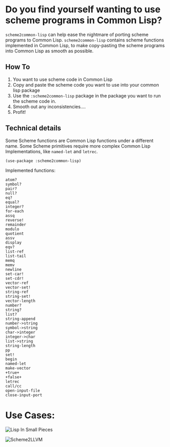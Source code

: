 # Do you find yourself wanting to use scheme programs in Common Lisp? 

```scheme2common-lisp``` can help ease the nightmare of porting scheme programs to Common Lisp. 
```scheme2common-lisp``` contains scheme functions implemented in Common Lisp, to make copy-pasting the scheme programs into Common Lisp as smooth as possible.

## How To

1. You want to use scheme code in Common Lisp
2. Copy and paste the scheme code you want to use into your common lisp package
3. Use the ```:scheme2common-lisp``` package in the package you want to run the scheme code in.
4. Smooth out any inconsistencies....
5. Profit!

## Technical details 

Some Scheme functions are Common Lisp functions under a different name. 
Some Scheme primitives require more complex Common Lisp Implementations, like ```named-let``` and ```letrec```.

```(use-package :scheme2common-lisp)```

Implemented functions:

```
atom?
symbol?
pair?
null?
eq?
equal?
integer?
for-each
assq
reverse!
remainder
modulo
quotient
assv
display
eqv?
list-ref
list-tail
memq
memv
newline
set-car!
set-cdr!
vector-ref
vector-set!
string-ref
string-set!
vector-length
number?
string?
list?
string-append
number->string
symbol->string
char->integer
integer->char
list->string
string-length
pp
set!
begin
named-let
make-vector
+true+
+false+
letrec
call/cc
open-input-file
close-input-port
```

# Use Cases:
![Lisp In Small Pieces](https://github.com/gmasching/lisp-in-small-pieces)

![Scheme2LLVM](https://github.com/gmasching/scheme2llvm)
